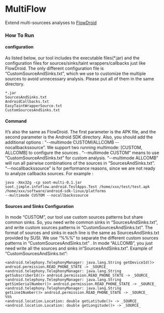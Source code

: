MultiFlow
=====================
 Extend multi-sourcees analyses to [FlowDroid](https://github.com/secure-software-engineering/soot-infoflow-android)


### How To Run
#### configuration
As listed below, our tool includes the executable files(*.jar) and the configuration files for sources/sinks/taint wrappers/callbacks just like FlowDroid. The only different configuration file is “CustomSourceAndSinks.txt”, which we use to customize the multiple sources to avoid unnecessary analysis. Please put all of them in the same directory.
```
*.jar
SourcesAndSinks.txt
AndroidCallbacks.txt
EasyTaintWrapperSource.txt
CustomSourcesAndSinks.txt
```
#### Command 
It’s also the same as FlowDroid. The first parameter is the APK file, and the second parameter is the Android SDK directory. Also, you should add the additional options : “--multimode CUSTOM/ALLCOMB --nocallbackssource”. We support two running multimode: [CUSTOM, ALLCOMB] to configure the sources . “--multimode CUSTOM” means to use “CustomSourceAndSinks.txt” for custom analysis. “--multimode ALLCOMB” will run all pairwise combinations of the sources in “SourcesAndSinks.txt”.  “--nocallbackssource” is for performance reasons, since we are not ready to analyze callbacks sources.
For example :
```
java -Xmx32g -cp soot-multi-0.1.jar soot.jimple.infoflow.android.TestApps.Test /home/xxx/test/test.apk /home/xxx/software/android-sdk-linux/platforms 
--multimode CUSTOM --nocallbackssource
```
#### Sources and Sinks Configuration
In mode “CUSTOM”, our tool use custom sources patterns but share common sinks. So, you need write common sinks in “SourcesAndSinks.txt”, and write custom sources patterns in “CustomSourcesAndSinks.txt”. The format of sources and sinks in each line is the same as SourcesAndSinks.txt provided by SUSI. We use “%%%” to separate the different custom sources patterns in “CustomSourcesAndSinks.txt” . 
In mode “ALLCOMB”, you just need write all the sources and sinks in“SourcesAndSinks.txt”.
Example of “CustomSourcesAndSinks.txt”:
```
<android.telephony.TelephonyManager: java.lang.String getDeviceId()> android.permission.READ_PHONE_STATE -> _SOURCE_
<android.telephony.TelephonyManager: java.lang.String getSubscriberId()> android.permission.READ_PHONE_STATE -> _SOURCE_
<android.telephony.TelephonyManager: java.lang.String getSimSerialNumber()> android.permission.READ_PHONE_STATE -> _SOURCE_
<android.telephony.TelephonyManager: java.lang.String getLine1Number()> android.permission.READ_PHONE_STATE -> _SOURCE_
%%%
<android.location.Location: double getLatitude()> -> _SOURCE_
<android.location.Location: double getLongitude()> -> _SOURCE_
```

